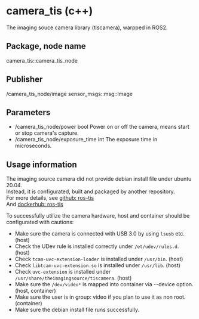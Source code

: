 # camera_tis (c++)

The imaging souce camera library (tiscamera), warpped in ROS2.

## Package, node name

camera_tis::camera_tis_node

## Publisher

/camera_tis_node/image sensor_msgs::msg::Image

## Parameters

- /camera_tis_node/power bool Power on or off the camera, means start or stop camera's capture.
- /camera_tis_node/exposure_time int The exposure time in microseconds.

## Usage information

The imaging source camera did not provide debian install file under ubuntu 20.04.  
Instead, it is configurated, built and packaged by another repository.  
For more details, see [github: ros-tis](https://github.com/zhuoqiw/ros-tis)  
And [dockerhub: ros-tis](https://hub.docker.com/repository/docker/zhuoqiw/ros-tis/general)

To successfully utilize the camera hardware, host and container should be configurated with cautions:
- Make sure the camera is connected with USB 3.0 by using `lsusb` etc. (host)
- Check the UDev rule is installed correctly under `/et/udev/rules.d`. (host)
- Check `tcam-uvc-extension-loader` is installed under `/usr/bin`. (host)
- Check `libtcam-uvc-extension.so` is installed under `/usr/lib`. (host)
- Check `uvc-extension` is installed under `/usr/share/theimagingsource/tiscamera`. (host)
- Make sure the `/dev/video*` is mapped into container via --device option. (host, container)
- Make sure the user is in group: video if you plan to use it as non root. (container)
- Make sure the debian install file runs successfully.